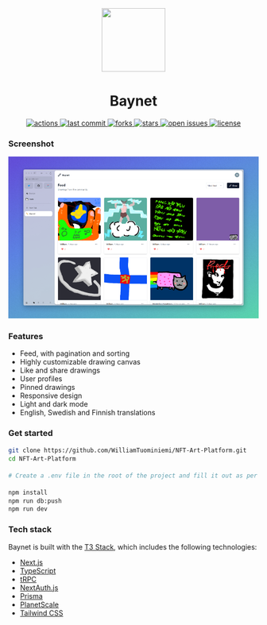 <div align="center">
  <img src="https://notion-emojis.s3-us-west-2.amazonaws.com/prod/svg-twitter/270f-fe0f.svg" height="128px" width="128px"/>
  <h1>Baynet</h1>
  <a href="https://github.com/WilliamTuominiemi/NFT-Art-Platform/actions">
    <img src="https://github.com/WilliamTuominiemi/NFT-Art-Platform/actions/workflows/ci.yml/badge.svg" alt="actions" />
  </a>
  <a href="https://github.com/WilliamTuominiemi/NFT-Art-Platform/commits/main">
    <img src="https://img.shields.io/github/last-commit/WilliamTuominiemi/NFT-Art-Platform" alt="last commit" />
  </a>
  <a href="https://github.com/WilliamTuominiemi/NFT-Art-Platform/network/members">
    <img src="https://img.shields.io/github/forks/WilliamTuominiemi/NFT-Art-Platform" alt="forks" />
  </a>
  <a href="https://github.com/WilliamTuominiemi/NFT-Art-Platform/stargazers">
    <img src="https://img.shields.io/github/stars/WilliamTuominiemi/NFT-Art-Platform" alt="stars" />
  </a>
  <a href="https://github.com/WilliamTuominiemi/NFT-Art-Platform/issues/">
    <img src="https://img.shields.io/github/issues/WilliamTuominiemi/NFT-Art-Platform" alt="open issues" />
  </a>
  <a href="https://github.com/WilliamTuominiemi/NFT-Art-Platform/blob/main/LICENSE">
    <img src="https://img.shields.io/github/license/WilliamTuominiemi/NFT-Art-Platform.svg" alt="license" />
  </a>
</div>

### Screenshot

<a href="https://baynet.vercel.app">
  <img src="screenshot.png" alt="screenshot" width="800"/>
</a>

### Features

- Feed, with pagination and sorting
- Highly customizable drawing canvas
- Like and share drawings
- User profiles
- Pinned drawings
- Responsive design
- Light and dark mode
- English, Swedish and Finnish translations

### Get started

```bash
git clone https://github.com/WilliamTuominiemi/NFT-Art-Platform.git
cd NFT-Art-Platform

# Create a .env file in the root of the project and fill it out as per .env.example

npm install
npm run db:push
npm run dev
```

### Tech stack

Baynet is built with the [T3 Stack](https://create.t3.gg), which includes the following technologies:

- [Next.js](https://nextjs.org)
- [TypeScript](https://www.typescriptlang.org)
- [tRPC](https://trpc.io)
- [NextAuth.js](https://next-auth.js.org)
- [Prisma](https://prisma.io)
- [PlanetScale](https://planetscale.com/)
- [Tailwind CSS](https://tailwindcss.com)
